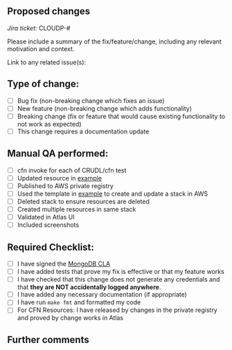 
<!--
Thanks for contributing to MongoDB Atlas CloudFormation Resources!
Before you submit your pull request, please review our contribution guidelines:
https://github.com/mongodb/mongodbatlas-cloudformation-resources/blob/master/CONTRIBUTING.md
Please fill out the information below to help speed up the review process
and getting you pull request merged!
-->

## Proposed changes

<!-- 
Describe the big picture of your changes here and communicate why we should accept this pull request.
If it fixes a bug or resolves a feature request, be sure to link to that issue. 
-->
_Jira ticket:_ CLOUDP-#

Please include a summary of the fix/feature/change, including any relevant motivation and context.


Link to any related issue(s): 


<!--
Check the boxes that apply. If you're unsure about any of them, don't hesitate to ask!
We're here to help! This is simply a reminder of what we are going to look for before merging your code.
-->
## Type of change:

- [ ] Bug fix (non-breaking change which fixes an issue)
- [ ] New feature (non-breaking change which adds functionality)
- [ ] Breaking change (fix or feature that would cause existing functionality to not work as
  expected)
- [ ] This change requires a documentation update

## Manual QA performed:

- [ ] cfn invoke for each of CRUDL/cfn test
- [ ] Updated resource in  [example](https://github.com/mongodb/mongodbatlas-cloudformation-resources/tree/master/examples)
- [ ] Published to AWS private registry
- [ ] Used the template in [example](https://github.com/mongodb/mongodbatlas-cloudformation-resources/tree/master/examples) to create and update a stack in AWS
- [ ] Deleted stack to ensure resources are deleted
- [ ] Created multiple resources in same stack
- [ ] Validated in Atlas UI
- [ ] Included screenshots

## Required Checklist:

- [ ] I have signed the [MongoDB CLA](https://www.mongodb.com/legal/contributor-agreement)
- [ ] I have added tests that prove my fix is effective or that my feature works
- [ ] I have checked that this change does not generate any credentials and that **they are NOT accidentally logged anywhere**.
- [ ] I have added any necessary documentation (if appropriate)
- [ ] I have run `make fmt` and formatted my code
- [ ] For CFN Resources: I have released by changes in the private registry and proved by change
  works in Atlas

## Further comments

